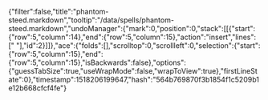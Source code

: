 {"filter":false,"title":"phantom-steed.markdown","tooltip":"/data/spells/phantom-steed.markdown","undoManager":{"mark":0,"position":0,"stack":[[{"start":{"row":5,"column":14},"end":{"row":5,"column":15},"action":"insert","lines":[" "],"id":2}]]},"ace":{"folds":[],"scrolltop":0,"scrollleft":0,"selection":{"start":{"row":5,"column":15},"end":{"row":5,"column":15},"isBackwards":false},"options":{"guessTabSize":true,"useWrapMode":false,"wrapToView":true},"firstLineState":0},"timestamp":1518206199647,"hash":"564b769870f3b1854f1c5209b1e12b668cfcf4fe"}